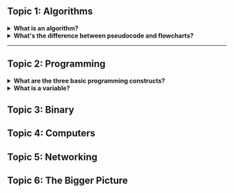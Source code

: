 ## Topic 1: Algorithms

<details>
<summary><strong>What is an algorithm?</strong></summary>

An algorithm is a step-by-step procedure to solve a problem or perform a task.

</details>

<details>
<summary><strong>What's the difference between pseudocode and flowcharts?</strong></summary>

Pseudocode is text-based while flowcharts are graphical representations.

</details>

---

## Topic 2: Programming

<details>
<summary><strong>What are the three basic programming constructs?</strong></summary>

Sequence, selection (if/else), and iteration (loops).

</details>

<details>
<summary><strong>What is a variable?</strong></summary>

A named storage location in memory that holds data.

</details>

## Topic 3: Binary

## Topic 4: Computers

## Topic 5: Networking

## Topic 6: The Bigger Picture